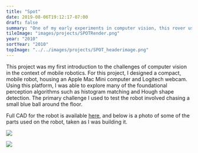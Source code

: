 ```yaml
---
title: "Spot"
date: 2019-08-06T19:12:17-07:00
draft: false
summary: "One of my early experiments in computer vision, this rover uses a webcam and on-board computer to chase balls and avoid crashes."
tileImage: "images/projects/SPOTRender.png"
year: "2010"
sortYear: "2010"
topImage: "../../images/projects/SPOT_headerimage.png"
---
```


This project was my first introduction to the challenges of computer vision in the context of mobile robotics. For this project, I designed a compact, mobile robot, housing an Apple Mac Mini computer and Logitech webcam. Using this platform, I was able to explore many of the foundational perception algorithms such as histogram matching and Hough shape detection. The primary challenge I used to test the robot involved chasing a small blue ball around the floor.

Full CAD for the robot is available [here](../../projectfiles/SPOT_CAD.zip), and below is a photo of some of the parts used on the robot, taken as I was building it.

![](../../images/projects/SPOT_built.jpg)

![](../../images/projects/SPOT_parts.png)
